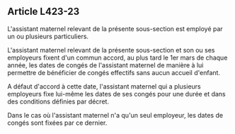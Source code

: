 ## Article L423-23

L'assistant maternel relevant de la présente sous-section est employé par un ou plusieurs particuliers.

L'assistant maternel relevant de la présente sous-section et son ou ses employeurs fixent d'un commun
accord, au plus tard le 1er mars de chaque année, les dates de congés de l'assistant maternel de manière à lui
permettre de bénéficier de congés effectifs sans aucun accueil d'enfant.

A défaut d'accord à cette date, l'assistant maternel qui a plusieurs employeurs fixe lui-même les dates de ses
congés pour une durée et dans des conditions définies par décret.

Dans le cas où l'assistant maternel n'a qu'un seul employeur, les dates de congés sont fixées par ce dernier.

